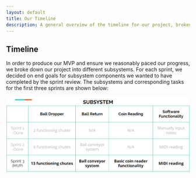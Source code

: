 ```yaml
---
layout: default
title: Our Timeline
description: A general overview of the timeline for our project, broken down into sprints.
---
```


## Timeline

In order to produce our MVP and ensure we reasonably paced our progress, we broke down our project into different subsystems. For each sprint, we decided on end goals for subsystem components we wanted to have completed by the sprint review. The subsystems and corresponding tasks for the first three sprints are shown below:

![](media/timeline.png)
